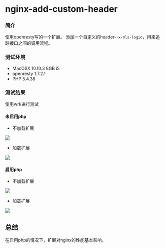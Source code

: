 # nginx-add-custom-header

### 简介 ###

使用openresty写的一个扩展。
添加一个自定义的header--`x-mls-logid`，用来追踪接口之间的调用流程。

### 测试环境 ###

* MacOSX 10.10.3 8GB i5
* openresty 1.7.2.1
* PHP 5.4.38

### 测试结果 ###

使用wrk进行测试

#### 未启用php ####

* 不加载扩展

![](https://github.com/pein0119/nginx-add-custom-header/blob/master/img/test1.png?raw=true) 

* 加载扩展

![](https://github.com/pein0119/nginx-add-custom-header/blob/master/img/test2.png?raw=true) 

#### 启用php ####

* 不加载扩展

![](https://github.com/pein0119/nginx-add-custom-header/blob/master/img/test3.png?raw=true) 

* 加载扩展

![](https://github.com/pein0119/nginx-add-custom-header/blob/master/img/test4.png?raw=true) 

## 总结 ##

在启用php的情况下，扩展对nginx的性能基本影响。

